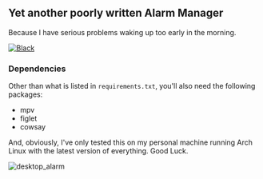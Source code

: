 ## Yet another poorly written Alarm Manager

Because I have serious problems waking up too early in the morning.

[![Black](https://img.shields.io/badge/code%20style-black-000000)](https://github.com/ambv/black)

### Dependencies

Other than what is listed in `requirements.txt`, you'll also need the following packages:
* mpv
* figlet
* cowsay

And, obviously, I've only tested this on my personal machine running Arch Linux with the latest version of everything. Good Luck.

![desktop_alarm](https://user-images.githubusercontent.com/63078965/174213901-509c8e55-eff8-4b66-b2c7-1b7e35380e91.png)
